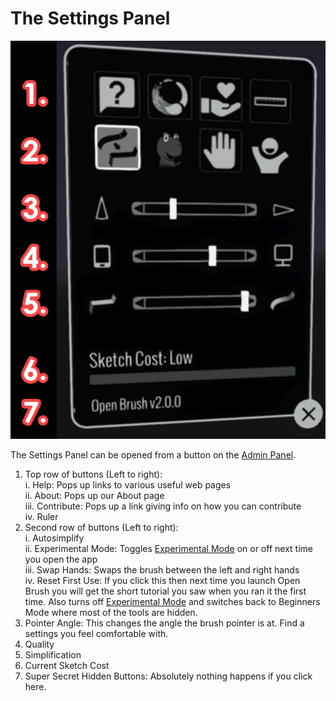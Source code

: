 # The Settings Panel

![](<../.gitbook/assets/image (1) (1).png>)

The Settings Panel can be opened from a button on the [Admin Panel](using-the-open-brush-tools-quick-tools-and-menu-panels/the-admin-panel.md).

1. Top row of buttons (Left to right):\
   i. Help: Pops up links to various useful web pages\
   ii. About: Pops up our About page\
   iii. Contribute: Pops up a link giving info on how you can contribute\
   iv. Ruler
2. Second row of buttons (Left to right):\
   i. Autosimplify\
   ii. Experimental Mode: Toggles [Experimental Mode](experimental-mode.md) on or off next time you open the app\
   iii. Swap Hands: Swaps the brush between the left and right hands\
   iv. Reset First Use: If you click this then next time you launch Open Brush you will get the short tutorial you saw when you ran it the first time. Also turns off [Experimental Mode](experimental-mode.md) and switches back to Beginners Mode where most of the tools are hidden.
3. Pointer Angle: This changes the angle the brush pointer is at. Find a settings you feel comfortable with.
4. Quality
5. Simplification
6. Current Sketch Cost
7. Super Secret Hidden Buttons: Absolutely nothing happens if you click here.
